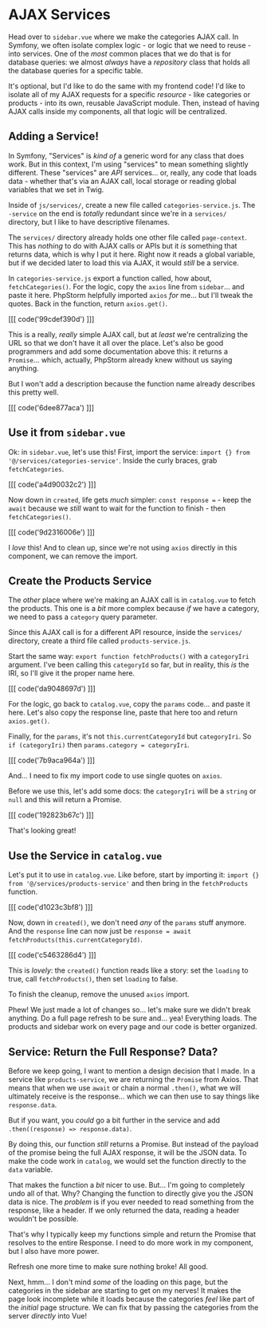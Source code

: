 # AJAX Services

Head over to `sidebar.vue` where we make the categories AJAX call. In
Symfony, we often isolate complex logic - or logic that we need to reuse - into
services. One of the *most* common places that we do that is for database queries:
we almost *always* have a *repository* class that holds all the database queries
for a specific table.

It's optional, but I'd like to do the same with my frontend code! I'd like
to isolate all of my AJAX requests for a specific *resource* - like categories
or products - into its own, reusable JavaScript module. Then, instead of having
AJAX calls inside my components, all that logic will be centralized.

## Adding a Service!

In Symfony, "Services" is *kind of* a generic word for any class that does work.
But in this context, I'm using "services" to mean something slightly
different. These "services" are *API* services... or, really, any code that
loads data - whether that's via an AJAX call, local storage or reading
global variables that we set in Twig.

Inside of `js/services/`, create a new file called `categories-service.js`.
The `-service` on the end is *totally* redundant since we're in a `services/`
directory, but I like to have descriptive filenames.

The `services/` directory already holds one other file called `page-context`. This
has *nothing* to do with AJAX calls or APIs but it *is* something that returns data,
which is why I put it here. Right now it reads a global variable, but if we
decided later to load this via AJAX, it would *still* be a service.

In `categories-service.js` export a function called, how about, `fetchCategories()`.
For the logic, copy the `axios` line from `sidebar`... and paste it here. PhpStorm
helpfully imported `axios` *for* me... but I'll tweak the quotes. Back in the
function, return `axios.get()`.

[[[ code('99cdef390d') ]]]

This is a really, *really* simple AJAX call, but at *least* we're centralizing the
URL so that we don't have it all over the place. Let's also be good programmers and
add some documentation above this: it returns a `Promise`... which, actually,
PhpStorm already knew without us saying anything.

But I won't add a description because the function name already describes this
pretty well.

[[[ code('6dee877aca') ]]]

## Use it from `sidebar.vue`

Ok: in `sidebar.vue`, let's use this! First, import the service:
`import {} from '@/services/categories-service'`. Inside the curly braces,
grab `fetchCategories`.

[[[ code('a4d90032c2') ]]]

Now down in `created`, life gets *much* simpler: `const response =` - keep the `await`
because we *still* want to wait for the function to finish - then `fetchCategories()`.

[[[ code('9d2316006e') ]]]

I *love* this! And to clean up, since we're not using `axios` directly in this
component, we can remove the import.

## Create the Products Service

The *other* place where we're making an AJAX call is in `catalog.vue` to fetch
the products. This one is a *bit* more complex because *if* we have a
category, we need to pass a `category` query parameter.

Since this AJAX call is for a different API resource, inside the `services/`
directory, create a third file called `products-service.js`.

Start the same way: `export function fetchProducts()` with a `categoryIri` argument.
I've been calling this `categoryId` so far, but in reality, this *is* the IRI, so
I'll give it the proper name here.

[[[ code('da9048697d') ]]]

For the logic, go back to `catalog.vue`, copy the `params` code... and paste it
here. Let's also copy the response line, paste that here too and return
`axios.get()`.

Finally, for the `params`, it's not `this.currentCategoryId` but `categoryIri`.
So `if (categoryIri)` then `params.category = categoryIri`.

[[[ code('7b9aca964a') ]]]

And... I need to fix my import code to use single quotes on `axios`.

Before we use this, let's add some docs: the `categoryIri` will be a `string` or
`null` and this will return a Promise.

[[[ code('192823b67c') ]]]

That's looking great!

## Use the Service in `catalog.vue`

Let's put it to use in `catalog.vue`. Like before, start by importing it:
`import {} from '@/services/products-service'` and then bring in the
`fetchProducts` function.

[[[ code('d1023c3bf8') ]]]

Now, down in `created()`, we don't need *any* of the `params` stuff anymore.
And the `response` line can now just be
`response = await fetchProducts(this.currentCategoryId)`.

[[[ code('c5463286d4') ]]]

This is *lovely*: the `created()` function reads like a story: set the
`loading` to true, call `fetchProducts()`, then set `loading` to false.

To finish the cleanup, remove the unused `axios` import.

Phew! We just made a lot of changes so... let's make sure we didn't break
anything. Do a full page refresh to be sure and... yea! Everything loads.
The products and sidebar work on every page and our code is better organized.

## Service: Return the Full Response? Data?

Before we keep going, I want to mention a design decision that I made. In a
service like `products-service`, we are returning the `Promise` from Axios.
That means that when we use `await` or chain a normal `.then()`, what we will
ultimately receive is the response... which we can then use to say things like
`response.data`.

But if you want, you *could* go a bit further in the service and add
`.then((response) => response.data)`.

By doing this, our function *still* returns a Promise. But instead of the
payload of the promise being the full AJAX response, it will be the JSON data.
To make the code work in `catalog`, we would set the function directly to the
`data` variable.

That makes the function a *bit* nicer to use. But... I'm going to completely undo
all of that. Why? Changing the function to directly give you the JSON data
is nice. The *problem* is if you ever needed to read something from the response,
like a header. If we only returned the data, reading a header wouldn't be possible.

That's why I typically keep my functions simple and return the Promise that
resolves to the entire Response. I need to do more work in my component, but
I also have more power.

Refresh one more time to make sure nothing broke! All good.

Next, hmm... I don't mind *some* of the loading on this page, but the categories
in the sidebar are starting to get on my nerves! It makes the
page look incomplete while it loads because the categories *feel* like part of
the *initial* page structure. We can fix that by passing the categories from the
server *directly* into Vue!
